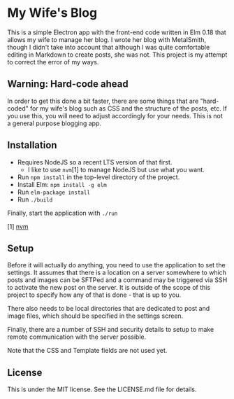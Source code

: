 # My Wife's Blog

This is a simple Electron app with the front-end code written in Elm 0.18 that
allows my wife to manage her blog. I wrote her blog with MetalSmith, though I
didn't take into account that although I was quite comfortable editing in
Markdown to create posts, she was not. This project is my attempt to correct
the error of my ways.

## Warning: Hard-code ahead

In order to get this done a bit faster, there are some things that are
"hard-coded" for my wife's blog such as CSS and the structure of the posts,
etc. If you use this, you will need to adjust accordingly for your needs. This
is not a general purpose blogging app.

## Installation

- Requires NodeJS so a recent LTS version of that first.
   - I like to use `nvm`[1] to manage NodeJS but use what you want.
- Run `npm install` in the top-level directory of the project.
- Install Elm: `npm install -g elm`
- Run `elm-package install`
- Run `./build`

Finally, start the application with `./run`

[1] [nvm](https://github.com/creationix/nvm)

## Setup

Before it will actually do anything, you need to use the application to set
the settings. It assumes that there is a location on a server somewhere to
which posts and images can be SFTPed and a command may be triggered via SSH to
activate the new post on the server. It is outside of the scope of this
project to specify how any of that is done - that is up to you.

There also needs to be local directories that are dedicated to post and image
files, which should be specified in the settings screen.

Finally, there are a number of SSH and security details to setup to make
remote communication with the server possible.

Note that the CSS and Template fields are not used yet.

## License

This is under the MIT license. See the LICENSE.md file for details.

